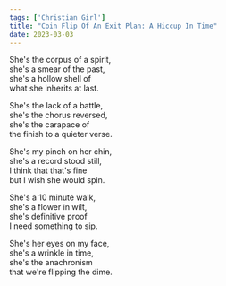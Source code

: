 ```yaml
---
tags: ['Christian Girl']
title: "Coin Flip Of An Exit Plan: A Hiccup In Time"
date: 2023-03-03
---
```


She's the corpus of a spirit,  
she's a smear of the past,  
she's a hollow shell of  
what she inherits at last.

She's the lack of a battle,  
she's the chorus reversed,  
she's the carapace of  
the finish to a quieter verse.

She's my pinch on her chin,  
she's a record stood still,  
I think that that's fine  
but I wish she would spin.

She's a 10 minute walk,  
she's a flower in wilt,  
she's definitive proof  
I need something to sip.

She's her eyes on my face,  
she's a wrinkle in time,  
she's the anachronism  
that we're flipping the dime.
